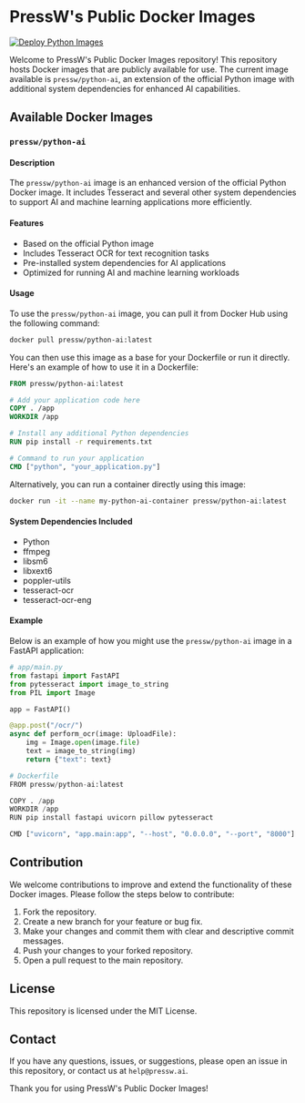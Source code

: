 # PressW's Public Docker Images
[![Deploy Python Images](https://github.com/pressw-llc/docker-images/actions/workflows/python-images.yml/badge.svg)](https://github.com/pressw-llc/docker-images/actions/workflows/python-images.yml)

Welcome to PressW's Public Docker Images repository! This repository hosts Docker images that are publicly available for use. The current image available is `pressw/python-ai`, an extension of the official Python image with additional system dependencies for enhanced AI capabilities.

## Available Docker Images

### `pressw/python-ai`

#### Description

The `pressw/python-ai` image is an enhanced version of the official Python Docker image. It includes Tesseract and several other system dependencies to support AI and machine learning applications more efficiently.

#### Features

-   Based on the official Python image
-   Includes Tesseract OCR for text recognition tasks
-   Pre-installed system dependencies for AI applications
-   Optimized for running AI and machine learning workloads

#### Usage

To use the `pressw/python-ai` image, you can pull it from Docker Hub using the following command:

```bash
docker pull pressw/python-ai:latest
```

You can then use this image as a base for your Dockerfile or run it directly. Here's an example of how to use it in a Dockerfile:

```Dockerfile
FROM pressw/python-ai:latest

# Add your application code here
COPY . /app
WORKDIR /app

# Install any additional Python dependencies
RUN pip install -r requirements.txt

# Command to run your application
CMD ["python", "your_application.py"]
```

Alternatively, you can run a container directly using this image:

```bash
docker run -it --name my-python-ai-container pressw/python-ai:latest
```

#### System Dependencies Included

-   Python
-   ffmpeg
-   libsm6
-   libxext6
-   poppler-utils
-   tesseract-ocr
-   tesseract-ocr-eng

#### Example

Below is an example of how you might use the `pressw/python-ai` image in a FastAPI application:

```python
# app/main.py
from fastapi import FastAPI
from pytesseract import image_to_string
from PIL import Image

app = FastAPI()

@app.post("/ocr/")
async def perform_ocr(image: UploadFile):
    img = Image.open(image.file)
    text = image_to_string(img)
    return {"text": text}

# Dockerfile
FROM pressw/python-ai:latest

COPY . /app
WORKDIR /app
RUN pip install fastapi uvicorn pillow pytesseract

CMD ["uvicorn", "app.main:app", "--host", "0.0.0.0", "--port", "8000"]
```

## Contribution

We welcome contributions to improve and extend the functionality of these Docker images. Please follow the steps below to contribute:

1. Fork the repository.
2. Create a new branch for your feature or bug fix.
3. Make your changes and commit them with clear and descriptive commit messages.
4. Push your changes to your forked repository.
5. Open a pull request to the main repository.

## License

This repository is licensed under the MIT License.

## Contact

If you have any questions, issues, or suggestions, please open an issue in this repository, or contact us at `help@pressw.ai`.

Thank you for using PressW's Public Docker Images!
